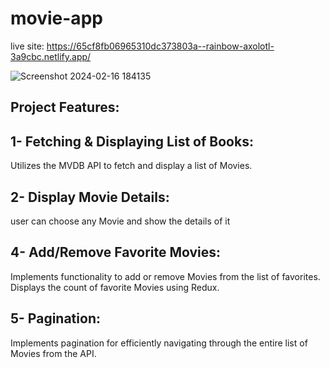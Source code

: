 # movie-app

live site: https://65cf8fb06965310dc373803a--rainbow-axolotl-3a9cbc.netlify.app/


![Screenshot 2024-02-16 184135](https://github.com/EssamKonafa/movie-app/assets/128749610/b869280e-208e-4053-a0e4-96f288fc5db5)

## Project Features:

## 1- Fetching & Displaying List of Books:
   Utilizes the MVDB API to fetch and display a list of Movies.

## 2- Display Movie Details:
   user can choose any Movie and show the details of it

## 4- Add/Remove Favorite Movies:
   Implements functionality to add or remove Movies from the list of favorites.
   Displays the count of favorite Movies using Redux.

## 5- Pagination:
   Implements pagination for efficiently navigating through the entire list of Movies from the API.
